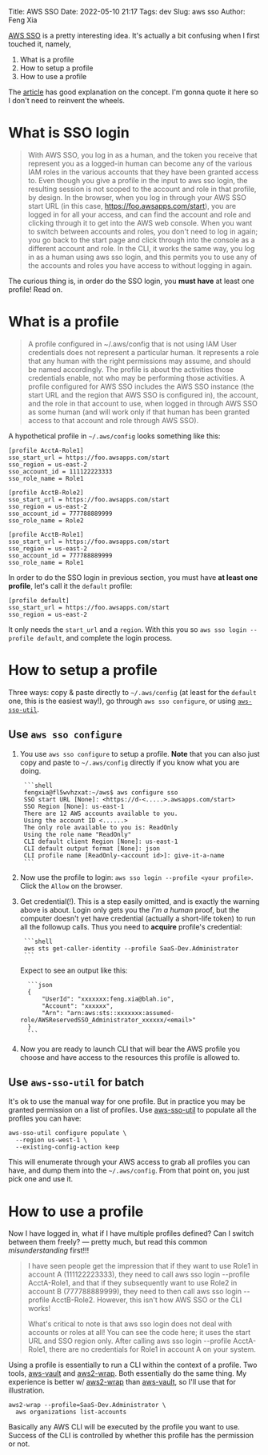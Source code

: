 Title: AWS SSO
Date: 2022-05-10 21:17
Tags: dev
Slug: aws sso
Author: Feng Xia

[AWS SSO][2] is a pretty interesting idea. It's actually a bit confusing
when I first touched it, namely,

1. What is a profile
2. How to setup a profile
3. How to use a profile

The [article][1] has good explanation on the concept. I'm gonna quote
it here so I don't need to reinvent the wheels.

# What is SSO login

> With AWS SSO, you log in as a human, and the token you receive that
> represent you as a logged-in human can become any of the various IAM
> roles in the various accounts that they have been granted access
> to. Even though you give a profile in the input to aws sso login, the
> resulting session is not scoped to the account and role in that
> profile, by design. In the browser, when you log in through your AWS
> SSO start URL (in this case, https://foo.awsapps.com/start), you are
> logged in for all your access, and can find the account and role and
> clicking through it to get into the AWS web console. When you want to
> switch between accounts and roles, you don't need to log in
> again; you go back to the start page and click through into the
> console as a different account and role. In the CLI, it works the same
> way, you log in as a human using aws sso login, and this permits you
> to use any of the accounts and roles you have access to without
> logging in again.
>

The curious thing is, in order do the SSO login, you **must have** at
least one profile! Read on.


# What is a profile

> A profile configured in ~/.aws/config that is not using IAM User
> credentials does not represent a particular human. It represents a
> role that any human with the right permissions may assume, and should
> be named accordingly. The profile is about the activities those
> credentials enable, not who may be performing those activities. A
> profile configured for AWS SSO includes the AWS SSO instance (the
> start URL and the region that AWS SSO is configured in), the account,
> and the role in that account to use, when logged in through AWS SSO as
> some human (and will work only if that human has been granted access
> to that account and role through AWS SSO).
>

A hypothetical profile in `~/.aws/config` looks something like this:

```
[profile AcctA-Role1]
sso_start_url = https://foo.awsapps.com/start
sso_region = us-east-2
sso_account_id = 111122223333
sso_role_name = Role1

[profile AcctB-Role2]
sso_start_url = https://foo.awsapps.com/start
sso_region = us-east-2
sso_account_id = 777788889999
sso_role_name = Role2

[profile AcctB-Role1]
sso_start_url = https://foo.awsapps.com/start
sso_region = us-east-2
sso_account_id = 777788889999
sso_role_name = Role1
```

In order to do the SSO login in previous section, you must have **at
least one profile**, let's call it the `default` profile:

```
[profile default]
sso_start_url = https://foo.awsapps.com/start
sso_region = us-east-2
```

It only needs the `start_url` and a `region`. With this you so `aws
sso login --profile default`, and complete the login process.


# How to setup a profile

Three ways: copy & paste directly to `~/.aws/config` (at least for the
`default` one, this is the easiest way!), go through `aws sso
configure`, or using [`aws-sso-util`][3].

## Use `aws sso configure`

1. You use `aws sso configure` to setup a profile. **Note** that you
   can also just copy and paste to `~/.aws/config` directly if you
   know what you are doing.

        ```shell
        fengxia@fl5wvhzxat:~/aws$ aws configure sso
        SSO start URL [None]: <https://d-<.....>.awsapps.com/start>
        SSO Region [None]: us-east-1
        There are 12 AWS accounts available to you.
        Using the account ID <......>
        The only role available to you is: ReadOnly
        Using the role name "ReadOnly"
        CLI default client Region [None]: us-east-1
        CLI default output format [None]: json
        CLI profile name [ReadOnly-<account id>]: give-it-a-name
        ```

2. Now use the profile to login: `aws sso login --profile <your
   profile>`. Click the `Allow` on the browser.

3. Get credential(!). This is a step easily omitted, and is exactly
   the warning above is about. Login only gets you the _I'm a human_
   proof, but the computer doesn't yet have credential (actually a
   short-life token) to run all the followup calls. Thus you need to
   **acquire** profile's credential:

        ```shell
        aws sts get-caller-identity --profile SaaS-Dev.Administrator
        ```

    Expect to see an output like this:

         ```json
         {
             "UserId": "xxxxxxx:feng.xia@blah.io",
             "Account": "xxxxxx",
             "Arn": "arn:aws:sts::xxxxxxx:assumed-role/AWSReservedSSO_Administrator_xxxxxx/<email>"
         }
         ```

4. Now you are ready to launch CLI that will bear the AWS profile you
   choose and have access to the resources this profile is allowed to.

## Use `aws-sso-util` for batch

It's ok to use the manual way for one profile. But in practice you may
be granted permission on a list of profiles. Use [aws-sso-util][3] to
populate all the profiles you can have:

```shell
aws-sso-util configure populate \
  --region us-west-1 \
  --existing-config-action keep
```

This will enumerate through your AWS access to grab all profiles you
can have, and dump them into the `~/.aws/config`. From that point on,
you just pick one and use it.

# How to use a profile

Now I have logged in, what if I have multiple profiles defined? Can I
switch between them freely? &mdash; pretty much, but read this common
_misunderstanding_ first!!!

> I have seen people get the impression that if they want to use Role1
> in account A (111122223333), they need to call aws sso login --profile
> AcctA-Role1, and that if they subsequently want to use Role2 in
> account B (777788889999), they need to then call aws sso login
> --profile AcctB-Role2. However, this isn't how AWS SSO or the
> CLI works!
>
> What's critical to note is that aws sso login does not deal
> with accounts or roles at all! You can see the code here; it uses the
> start URL and SSO region only. After calling aws sso login --profile
> AcctA-Role1, there are no credentials for Role1 in account A on your
> system.
>

Using a profile is essentially to run a CLI within the context of a
profile. Two tools, [aws-vault][4] and [aws2-wrap][5]. Both
essentially do the same thing. My experience is better w/
[aws2-wrap][5] than [aws-vault][4], so I'll use that for illustration.

```shell
aws2-wrap --profile=SaaS-Dev.Administrator \
  aws organizations list-accounts
```

Basically any AWS CLI will be executed by the profile you want to
use. Success of the CLI is controlled by whether this profile has the
permission or not.

[1]: https://ben11kehoe.medium.com/you-only-need-to-call-aws-sso-login-once-for-all-your-profiles-41a334e1b37e
[2]: https://aws.amazon.com/single-sign-on/
[3]: https://github.com/benkehoe/aws-sso-util
[4]: https://github.com/99designs/aws-vault
[5]: https://github.com/linaro-its/aws2-wrap
